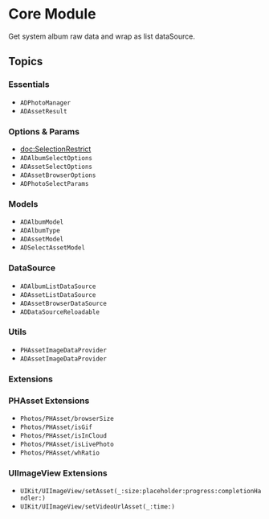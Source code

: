 #  Core Module

Get system album raw data and wrap as list dataSource.

## Topics

### Essentials

- ``ADPhotoManager``
- ``ADAssetResult``

### Options & Params

- <doc:SelectionRestrict>
- ``ADAlbumSelectOptions``
- ``ADAssetSelectOptions``
- ``ADAssetBrowserOptions``
- ``ADPhotoSelectParams``

### Models

- ``ADAlbumModel``
- ``ADAlbumType``
- ``ADAssetModel``
- ``ADSelectAssetModel``

### DataSource

- ``ADAlbumListDataSource``
- ``ADAssetListDataSource``
- ``ADAssetBrowserDataSource``
- ``ADDataSourceReloadable``

### Utils

- ``PHAssetImageDataProvider``
- ``ADAssetImageDataProvider``

### Extensions

### PHAsset Extensions

- ``Photos/PHAsset/browserSize``
- ``Photos/PHAsset/isGif``
- ``Photos/PHAsset/isInCloud``
- ``Photos/PHAsset/isLivePhoto``
- ``Photos/PHAsset/whRatio``

### UIImageView Extensions

- ``UIKit/UIImageView/setAsset(_:size:placeholder:progress:completionHandler:)``
- ``UIKit/UIImageView/setVideoUrlAsset(_:time:)``
